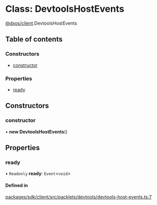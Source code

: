 # Class: DevtoolsHostEvents

[@dxos/client](../modules/dxos_client.md).DevtoolsHostEvents

## Table of contents

### Constructors

- [constructor](dxos_client.DevtoolsHostEvents.md#constructor)

### Properties

- [ready](dxos_client.DevtoolsHostEvents.md#ready)

## Constructors

### constructor

• **new DevtoolsHostEvents**()

## Properties

### ready

• `Readonly` **ready**: `Event`<`void`\>

#### Defined in

[packages/sdk/client/src/packlets/devtools/devtools-host-events.ts:7](https://github.com/dxos/dxos/blob/32ae9b579/packages/sdk/client/src/packlets/devtools/devtools-host-events.ts#L7)
